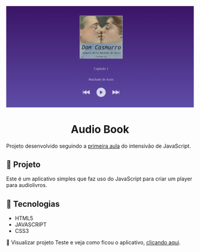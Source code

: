 <img src="./docs/audio-book.png" alt="Screenshot da tela do aplicativo de audio book" />
<h1 align="center">Audio Book</h1>
<p>
Projeto desenvolvido seguindo a <a target="_blank" href="https://www.youtube.com/watch?v=0OKGGpMPeyM">primeira aula</a>
do intensivão de JavaScript.
</p>

## 🌟 Projeto
Este é um aplicativo simples que faz uso do JavaScript para criar um player para audiolivros.

## 👾 Tecnologias
 - HTML5
 - JAVASCRIPT
 - CSS3

🏃 Visualizar projeto
Teste e veja como ficou o aplicativo, <a target="_blank" href="https://play-audio-book.netlify.app/">clicando aqui</a>.